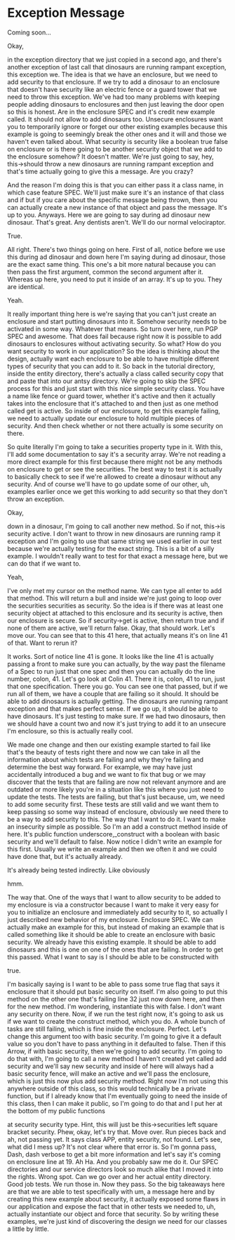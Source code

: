 # Exception Message

Coming soon...

Okay,

in the exception directory that we just copied in a second ago, and there's another
exception of last call that dinosaurs are running rampant exception, this exception
we. The idea is that we have an enclosure, but we need to add security to that
enclosure. If we try to add a dinosaur to an enclosure that doesn't have security
like an electric fence or a guard tower that we need to throw this exception. We've
had too many problems with keeping people adding dinosaurs to enclosures and then
just leaving the door open so this is honest. Are in the enclosure SPEC and it's
credit new example called. It should not allow to add dinosaurs too. Unsecure
enclosures want you to temporarily ignore or forget our other existing examples
because this example is going to seemingly break the other ones and it will and those
we haven't even talked about. What security is security like a boolean true false on
enclosure or is there going to be another security object that we add to the
enclosure somehow? It doesn't matter. We're just going to say, hey, this->should
throw a new dinosaurs are running rampant exception and that's time actually going to
give this a message. Are you crazy?

And the reason I'm doing this is that you can either pass it a class name, in which
case feature SPEC. We'll just make sure it's an instance of that class and if but if
you care about the specific message being thrown, then you can actually create a new
instance of that object and pass the message. It's up to you. Anyways. Here we are
going to say during ad dinosaur new dinosaur. That's great. Any dentists aren't.
We'll do our normal velociraptor.

True.

All right. There's two things going on here. First of all, notice before we use this
during ad dinosaur and down here I'm saying during ad dinosaur, those are the exact
same thing. This one's a bit more natural because you can then pass the first
argument, common the second argument after it. Whereas up here, you need to put it
inside of an array. It's up to you. They are identical.

Yeah.

It really important thing here is we're saying that you can't just create an
enclosure and start putting dinosaurs into it. Somehow security needs to be activated
in some way. Whatever that means. So turn over here, run PGP SPEC and awesome. That
does fail because right now it is possible to add dinosaurs to enclosures without
activating security. So what? How do you want security to work in our application? So
the idea is thinking about the design, actually want each enclosure to be able to
have multiple different types of security that you can add to it. So back in the
tutorial directory, inside the entity directory, there's actually a class called
security copy that and paste that into our antsy directory. We're going to skip the
SPEC process for this and just start with this nice simple security class. You have a
name like fence or guard tower, whether it's active and then it actually takes into
the enclosure that it's attached to and then just as one method called get is active.
So inside of our enclosure, to get this example failing, we need to actually update
our enclosure to hold multiple pieces of security. And then check whether or not
there actually is some security on there.

So quite literally I'm going to take a securities property type in it. With this,
I'll add some documentation to say it's a security array. We're not reading a more
direct example for this first because there might not be any methods on enclosure to
get or see the securities. The best way to test it is actually to basically check to
see if we're allowed to create a dinosaur without any security. And of course we'll
have to go update some of our other, uh, examples earlier once we get this working to
add security so that they don't throw an exception.

Okay,

down in a dinosaur, I'm going to call another new method. So if not, this->is
security active. I don't want to throw in new dinosaurs are running ramp it exception
and I'm going to use that same string we used earlier in our test because we're
actually testing for the exact string. This is a bit of a silly example. I wouldn't
really want to test for that exact a message here, but we can do that if we want to.

Yeah,

I've only met my cursor on the method name. We can type all enter to add that method.
This will return a bull and inside we're just going to loop over the securities
securities as security. So the idea is if there was at least one security object at
attached to this enclosure and its security is active, then our enclosure is secure.
So if security->get is active, then return true and if none of them are active, we'll
return false. Okay, that should work. Let's move our. You can see that to this 41
here, that actually means it's on line 41 of that. Want to rerun it?

It works. Sort of notice line 41 is gone. It looks like the line 41 is actually
passing a front to make sure you can actually, by the way past the filename of a Spec
to run just that one spec and then you can actually do the line number, colon, 41.
Let's go look at Colin 41. There it is, colon, 41 to run, just that one
specification. There you go. You can see one that passed, but if we run all of them,
we have a couple that are failing so it should. It should be able to add dinosaurs is
actually getting. The dinosaurs are running rampant exception and that makes perfect
sense. If we go up, it should be able to have dinosaurs. It's just testing to make
sure. If we had two dinosaurs, then we should have a count two and now it's just
trying to add it to an unsecure I'm enclosure, so this is actually really cool.

We made one change and then our existing example started to fail like that's the
beauty of tests right there and now we can take in all the information about which
tests are failing and why they're failing and determine the best way forward. For
example, we may have just accidentally introduced a bug and we want to fix that bug
or we may discover that the tests that are failing are now not relevant anymore and
are outdated or more likely you're in a situation like this where you just need to
update the tests. The tests are failing, but that's just because, um, we need to add
some security first. These tests are still valid and we want them to keep passing so
some way instead of enclosure, obviously we need there to be a way to add security to
this. The way that I want to do it. I want to make an insecurity simple as possible.
So I'm an add a construct method inside of here. It's public function
underscore,_construct with a boolean with basic security and we'll default to false.
Now notice I didn't write an example for this first. Usually we write an example and
then we often it and we could have done that, but it's actually already.

It's already being tested indirectly. Like obviously

hmm.

The way that. One of the ways that I want to allow security to be added to my
enclosure is via a constructor because I want to make it very easy for you to
initialize an enclosure and immediately add security to it, so actually I just
described new behavior of my enclosure. Enclosure SPEC. We can actually make an
example for this, but instead of making an example that is called something like it
should be able to create an enclosure with basic security. We already have this
existing example. It should be able to add dinosaurs and this is one on one of the
ones that are failing. In order to get this passed. What I want to say is I should be
able to be constructed with

true.

I'm basically saying is I want to be able to pass some true flag that says it
enclosure that it should put basic security on itself. I'm also going to put this
method on the other one that's failing line 32 just now down here, and then for the
new method. I'm wondering, instantiate this with false. I don't want any security on
there. Now, if we run the test right now, it's going to ask us if we want to create
the construct method, which you do. A whole bunch of tasks are still failing, which
is fine inside the enclosure. Perfect. Let's change this argument too with basic
security. I'm going to give it a default value so you don't have to pass anything in
it defaulted to false. Then if this Arrow, if with basic security, then we're going
to add security. I'm going to do that with, I'm going to call a new method I haven't
created yet called add security and we'll say new security and inside of here will
always had a basic security fence, will make an active and we'll pass the enclosure,
which is just this now plus add security method. Right now I'm not using this
anywhere outside of this class, so this would technically be a private function, but
if I already know that I'm eventually going to need the inside of this class, then I
can make it public, so I'm going to do that and I put her at the bottom of my public
functions

at security security type. Hint, this will just be this->securities left square
bracket security. Phew, okay, let's try that. Move over. Run pieces back and ah, not
passing yet. It says class APP, entity security, not found. Let's see, what did I
mess up? It's not clear where that error is. So I'm gonna pass, Dash, dash verbose to
get a bit more information and let's say it's coming on enclosure line at 19. Ah Ha.
And you probably saw me do it. Our SPEC directories and our service directors look so
much alike that I moved it into the rights. Wrong spot. Can we go over and her actual
entity directory. Good job tests. We run those in. Now they pass. So the big
takeaways here are that we are able to test specifically with um, a message here and
by creating this new example about security, it actually exposed some flaws in our
application and expose the fact that in other tests we needed to, uh, actually
instantiate our object and force that security. So by writing these examples, we're
just kind of discovering the design we need for our classes a little by little.
